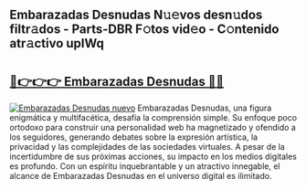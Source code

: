 ## Embarazadas Desnudas N𝚞𝚎vos desn𝚞dos filtr𝚊dos - Parts-DBR F𝚘tos vid𝚎o - C𝚘ntenido atr𝚊ctivo upIWq

# <h2><a href="http://mbde8z.tromn.icu/?c=Embarazadas+Desnudas">🔗👉👉👉 Embarazadas Desnudas 🔗🔗</a></h2>

[![Embarazadas Desnudas nuevo](https://i.imgur.com/pEAQMta.gif)](http://mbde8z.tromn.icu/?c=Embarazadas+Desnudas)
Embarazadas Desnudas, una figura enigmática y multifacética, desafía la comprensión simple. Su enfoque poco ortodoxo para construir una personalidad web ha magnetizado y ofendido a los seguidores, generando debates sobre la expresión artística, la privacidad y las complejidades de las sociedades virtuales. A pesar de la incertidumbre de sus próximas acciones, su impacto en los medios digitales es profundo. Con un espíritu inquebrantable y un atractivo innegable, el alcance de Embarazadas Desnudas en el universo digital es ilimitado.
